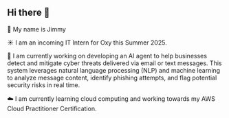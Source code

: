 ## Hi there 👋

🧑 My name is Jimmy

☀️ I am an incoming IT Intern for Oxy this Summer 2025.

🤖 I am currently working on developing an AI agent to help businesses detect and mitigate cyber threats delivered via email or text messages. This system leverages natural language processing (NLP) and machine learning to analyze message content, identify phishing attempts, and flag potential security risks in real time.

☁️ I am currently learning cloud computing and working towards my AWS Cloud Practitioner Certification.
